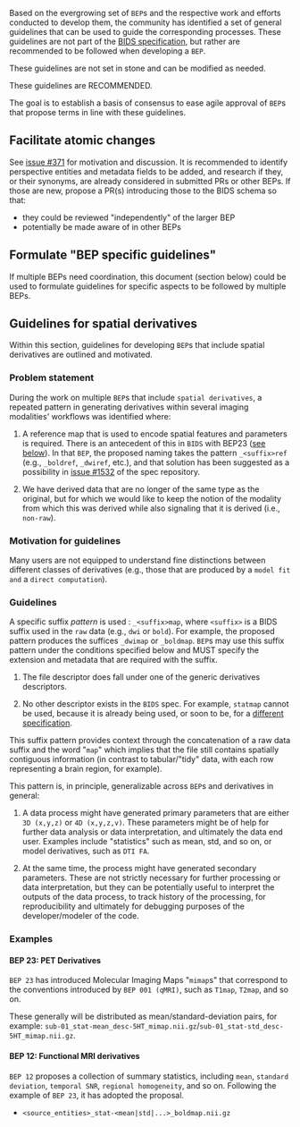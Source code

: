 Based on the evergrowing set of `BEP`s and the respective work and efforts conducted to develop them,
the community has identified a set of general guidelines that can be used to guide the corresponding processes.
These guidelines are not part of the [BIDS specification](https://bids-specification.readthedocs.io/en/stable/index.html),
but rather are recommended to be followed when developing a `BEP`.

These guidelines are not set in stone and can be modified as needed.

These guidelines are RECOMMENDED.

The goal is to establish a basis of consensus to ease agile approval of `BEP`s
that propose terms in line with these guidelines.

## Facilitate atomic changes

See [issue #371](https://github.com/bids-standard/bids-specification/issues/371) for motivation and discussion.
It is recommended to identify perspective entities and metadata fields to be added,
and research if they, or their synonyms, are  already considered in submitted PRs or other BEPs.
If those are new, propose a PR(s) introducing those to the BIDS schema so that:

-   they could be reviewed "independently" of the larger BEP
-   potentially be made aware of in other BEPs

## Formulate "BEP specific guidelines"

If multiple BEPs need coordination, this document (section below)
could be used to formulate guidelines for specific aspects to be followed by multiple BEPs.

## Guidelines for spatial derivatives

Within this section, guidelines for developing `BEP`s that include spatial derivatives are outlined and motivated.

### Problem statement

During the work on multiple `BEP`s that include `spatial derivatives`,
a repeated pattern in generating derivatives within several imaging modalities' workflows was identified where:

1.  A reference map that is used to encode spatial features and parameters is required.
    There is an antecedent of this in `BIDS` with BEP23 ([see below](#BEP-23-PET-Derivatives)).
    In that `BEP`, the proposed naming takes the pattern `_<suffix>ref` (e.g., `_boldref`, `_dwiref`, etc.), and that solution has been suggested as a possibility in [issue #1532](https://github.com/bids-standard/bids-specification/issues/1532) of the spec repository.

1.  We have derived data that are no longer of the same type as the original,
    but for which we would like to keep the notion of the modality from which this was derived
    while also signaling that it is derived (i.e., `non-raw`).

### Motivation for guidelines

Many users are not equipped to understand fine distinctions between different classes of derivatives
(e.g., those that are produced by a `model fit and` a `direct computation`).

### Guidelines

A specific suffix *pattern* is used : `_<suffix>map`, where `<suffix>` is a BIDS suffix used in the `raw` data
(e.g., `dwi` or `bold`).
For example, the proposed pattern produces the suffices `_dwimap` or `_boldmap`.
`BEP`s may use this suffix pattern under the conditions specified below
and MUST specify the extension and metadata that are required with the suffix.

1.  The file descriptor does fall under one of the generic derivatives descriptors.

1.  No other descriptor exists in the `BIDS` spec.
    For example, `statmap` cannot be used, because it is already being used, or soon to be, for a [different specification](https://bids-standard.github.io/stats-models/walkthrough-1.html#from-run-outputs-to-subject-inputs).

This suffix pattern provides context through the concatenation of a raw data suffix and the word "`map`"
 which implies that the file still contains spatially contiguous information
 (in contrast to tabular/"tidy" data, with each row representing a brain region, for example).

This pattern is, in principle, generalizable across `BEP`s and derivatives in general:

1.  A data process might have generated primary parameters that are either `3D (x,y,z)` or `4D (x,y,z,v)`.
    These parameters might be of help for further data analysis or data interpretation,
    and ultimately the data end user. Examples include "statistics" such as mean, std, and so on,
    or model derivatives, such as `DTI FA`.

1.  At the same time, the process might have generated secondary parameters.
    These are not strictly necessary for further processing or data interpretation,
    but they can be potentially useful to interpret the outputs of the data process,
    to track history of the processing, for reproducibility and ultimately
    for debugging purposes of the developer/modeler of the code.

### Examples

#### BEP 23: PET Derivatives

`BEP 23` has introduced Molecular Imaging Maps "`mimap`s" that correspond
to the conventions introduced by `BEP 001 (qMRI)`, such as `T1map`, `T2map`, and so on.

These generally will be distributed as mean/standard-deviation pairs,
for example: `sub-01_stat-mean_desc-5HT_mimap.nii.gz`/`sub-01_stat-std_desc-5HT_mimap.nii.gz`.

#### BEP 12: Functional MRI derivatives

`BEP 12` proposes a collection of summary statistics,
including `mean`, `standard deviation`, `temporal SNR`, `regional homogeneity`, and so on.
Following the example of `BEP 23`, it has adopted the proposal.

-   `<source_entities>_stat-<mean|std|...>_boldmap.nii.gz`
